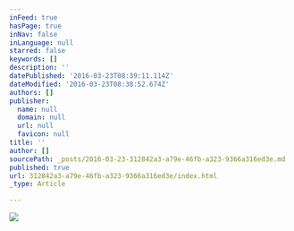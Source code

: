 ```yaml
---
inFeed: true
hasPage: true
inNav: false
inLanguage: null
starred: false
keywords: []
description: ''
datePublished: '2016-03-23T08:39:11.114Z'
dateModified: '2016-03-23T08:38:52.674Z'
authors: []
publisher:
  name: null
  domain: null
  url: null
  favicon: null
title: ''
author: []
sourcePath: _posts/2016-03-23-312842a3-a79e-46fb-a323-9366a316ed3e.md
published: true
url: 312842a3-a79e-46fb-a323-9366a316ed3e/index.html
_type: Article

---
```

![](https://the-grid-user-content.s3-us-west-2.amazonaws.com/44464698-9776-4ac2-8496-477a2cc419e8.jpg)